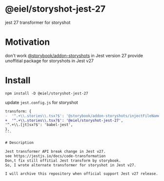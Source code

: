 # @eiel/storyshot-jest-27
jest 27 transformer for storyshot

# Motivation

don't work [@storybook/addon-storyshots](https://www.npmjs.com/package/@storybook/addon-storyshots) in Jest version 27
provide unoffitial package for storyshots in Jest v27

# Install

```
npm install -D @eiel/storyshot-jest-27
```

update `jest.config.js` for storyshot

````diff
transform: {
-  '^.+\\.stories\\.tsx?$': '@storybook/addon-storyshots/injectFileName',
+  '^.+\\.stories\\.tsx?$': '@eiel/storyshot-jest-27',
'^.+\\.[jt]sx?$': 'babel-jest',
},
```

# Description

Jest transformer API break change in Jest v27.
see https://jestjs.io/docs/code-transformation
Don,t fix still offitial Jest transform by storybook.
So, I wrote alternate transformer for storyshot in Jest v27.

I will archive this repository when official support Jest v27 release.
